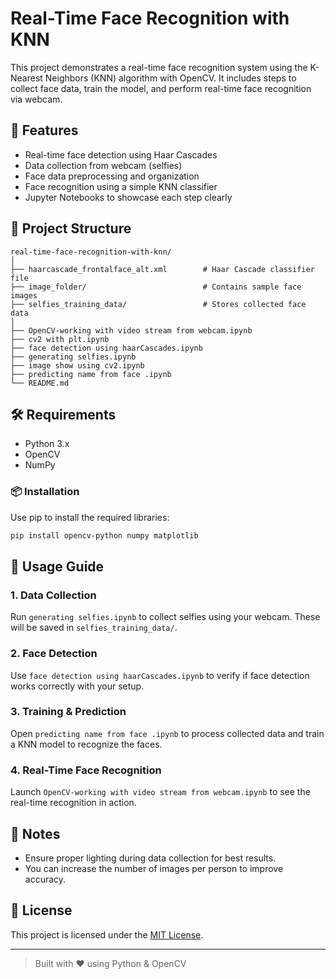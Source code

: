 # Real-Time Face Recognition with KNN

This project demonstrates a real-time face recognition system using the K-Nearest Neighbors (KNN) algorithm with OpenCV. It includes steps to collect face data, train the model, and perform real-time face recognition via webcam.

## 🚀 Features

- Real-time face detection using Haar Cascades
- Data collection from webcam (selfies)
- Face data preprocessing and organization
- Face recognition using a simple KNN classifier
- Jupyter Notebooks to showcase each step clearly

## 📂 Project Structure

```
real-time-face-recognition-with-knn/
│
├── haarcascade_frontalface_alt.xml        # Haar Cascade classifier file
├── image_folder/                          # Contains sample face images
├── selfies_training_data/                 # Stores collected face data
│
├── OpenCV-working with video stream from webcam.ipynb
├── cv2 with plt.ipynb
├── face detection using haarCascades.ipynb
├── generating selfies.ipynb
├── image show using cv2.ipynb
├── predicting name from face .ipynb
└── README.md
```

## 🛠️ Requirements

- Python 3.x
- OpenCV
- NumPy

### 📦 Installation

Use pip to install the required libraries:

```bash
pip install opencv-python numpy matplotlib
```

## 📸 Usage Guide

### 1. Data Collection
Run `generating selfies.ipynb` to collect selfies using your webcam. These will be saved in `selfies_training_data/`.

### 2. Face Detection
Use `face detection using haarCascades.ipynb` to verify if face detection works correctly with your setup.

### 3. Training & Prediction
Open `predicting name from face .ipynb` to process collected data and train a KNN model to recognize the faces.

### 4. Real-Time Face Recognition
Launch `OpenCV-working with video stream from webcam.ipynb` to see the real-time recognition in action.

## 📌 Notes

- Ensure proper lighting during data collection for best results.
- You can increase the number of images per person to improve accuracy.

## 📄 License

This project is licensed under the [MIT License](LICENSE).

---

> Built with ❤️ using Python & OpenCV
